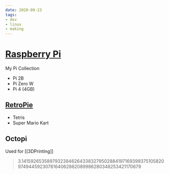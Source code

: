 ```yaml
---
date: 2020-09-23
tags:
- dev
- linux
- making
---
```


# [Raspberry Pi](https://www.raspberrypi.org)
My Pi Collection
- Pi 2B
- Pi Zero W
- Pi 4 (4GB)

## [RetroPie](https://retropie.org.uk/)

- Tetris
- Super Mario Kart

## Octopi
Used for [[3DPrinting]]





> 3.1415926535897932384626433832795028841971693993751058209749445923078164062862089986280348253421170679
